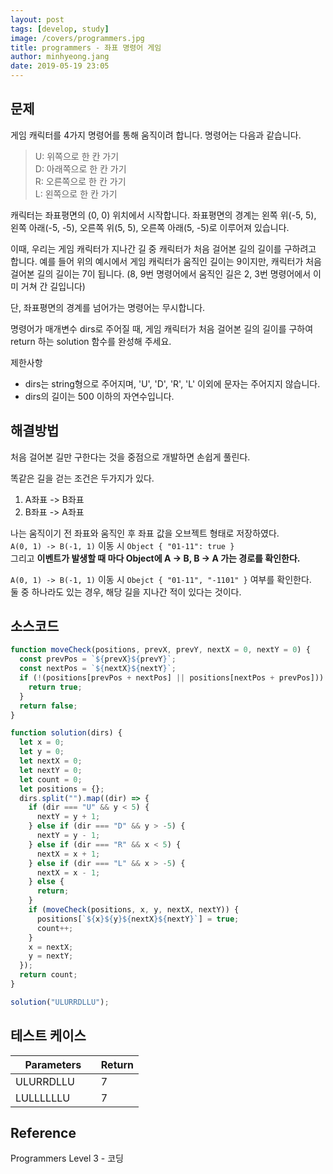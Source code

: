 ```yaml
---
layout: post
tags: [develop, study]
image: /covers/programmers.jpg
title: programmers - 좌표 명령어 게임
author: minhyeong.jang
date: 2019-05-19 23:05
---
```


## 문제

게임 캐릭터를 4가지 명령어를 통해 움직이려 합니다. 명령어는 다음과 같습니다.

> U: 위쪽으로 한 칸 가기  
> D: 아래쪽으로 한 칸 가기  
> R: 오른쪽으로 한 칸 가기  
> L: 왼쪽으로 한 칸 가기

캐릭터는 좌표평면의 (0, 0) 위치에서 시작합니다. 좌표평면의 경계는 왼쪽 위(-5, 5), 왼쪽 아래(-5, -5), 오른쪽 위(5, 5), 오른쪽 아래(5, -5)로 이루어져 있습니다.

이때, 우리는 게임 캐릭터가 지나간 길 중 캐릭터가 처음 걸어본 길의 길이를 구하려고 합니다. 예를 들어 위의 예시에서 게임 캐릭터가 움직인 길이는 9이지만, 캐릭터가 처음 걸어본 길의 길이는 7이 됩니다. (8, 9번 명령어에서 움직인 길은 2, 3번 명령어에서 이미 거쳐 간 길입니다)

단, 좌표평면의 경계를 넘어가는 명령어는 무시합니다.

명령어가 매개변수 dirs로 주어질 때, 게임 캐릭터가 처음 걸어본 길의 길이를 구하여 return 하는 solution 함수를 완성해 주세요.

제한사항

- dirs는 string형으로 주어지며, 'U', 'D', 'R', 'L' 이외에 문자는 주어지지 않습니다.
- dirs의 길이는 500 이하의 자연수입니다.

## 해결방법

처음 걸어본 길만 구한다는 것을 중점으로 개발하면 손쉽게 풀린다.

똑같은 길을 걷는 조건은 두가지가 있다.

1. A좌표 -> B좌표
2. B좌표 -> A좌표

나는 움직이기 전 좌표와 움직인 후 좌표 값을 오브젝트 형태로 저장하였다.  
`A(0, 1) -> B(-1, 1)` 이동 시 `Object { "01-11": true }`  
그리고 **이벤트가 발생할 때 마다 Object에 A -> B, B -> A 가는 경로를 확인한다.**

`A(0, 1) -> B(-1, 1)` 이동 시 `Obejct { "01-11", "-1101" }` 여부를 확인한다.  
둘 중 하나라도 있는 경우, 해당 길을 지나간 적이 있다는 것이다.

## 소스코드

```js
function moveCheck(positions, prevX, prevY, nextX = 0, nextY = 0) {
  const prevPos = `${prevX}${prevY}`;
  const nextPos = `${nextX}${nextY}`;
  if (!(positions[prevPos + nextPos] || positions[nextPos + prevPos])) {
    return true;
  }
  return false;
}

function solution(dirs) {
  let x = 0;
  let y = 0;
  let nextX = 0;
  let nextY = 0;
  let count = 0;
  let positions = {};
  dirs.split("").map((dir) => {
    if (dir === "U" && y < 5) {
      nextY = y + 1;
    } else if (dir === "D" && y > -5) {
      nextY = y - 1;
    } else if (dir === "R" && x < 5) {
      nextX = x + 1;
    } else if (dir === "L" && x > -5) {
      nextX = x - 1;
    } else {
      return;
    }
    if (moveCheck(positions, x, y, nextX, nextY)) {
      positions[`${x}${y}${nextX}${nextY}`] = true;
      count++;
    }
    x = nextX;
    y = nextY;
  });
  return count;
}

solution("ULURRDLLU");
```

## 테스트 케이스

| Parameters      | Return |
| --------------- | ------ |
| ULURRDLLU       | 7      |
| LULLLLLLU       | 7      |

## Reference

Programmers Level 3 - 코딩
